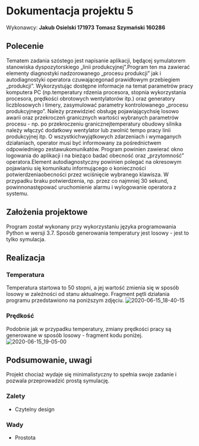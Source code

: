 ﻿
# Dokumentacja projektu 5

Wykonawcy:
**Jakub Osielski 171973**
**Tomasz Szymański 160286**


## Polecenie

Tematem zadania szóstego jest napisanie aplikacji, będącej symulatorem stanowiska dyspozytorskiego „linii produkcyjnej”.Program ten ma zawierać elementy diagnostyki nadzorowanego „procesu produkcji” jak i  autodiagnostyki operatora czuwającegonad prawidłowym przebiegiem „produkcji”. Wykorzystując dostępne informacje na temat parametrów pracy komputera PC (np.temperatury rdzenia procesora, stopnia wykorzystania procesora, prędkości obrotowych wentylatorów itp.) oraz generatory liczblosowych i timery, zasymulować parametry kontrolowanego „procesu produkcyjnego”. Należy przewidzieć obsługę pojawiającychsię losowo awarii oraz przekroczeń granicznych  wartości wybranych parametrów procesu   - np. po przekroczeniu granicznejtemperatury obudowy silnika należy włączyć dodatkowy wentylator lub zwolnić tempo pracy linii produkcyjnej itp. O wszystkichwyjątkowych zdarzeniach i wymaganych działaniach, operator musi być informowany za pośrednictwem odpowiedniego zestawukomunikatów. Program powinien zawierać okno logowania do aplikacji i na bieżąco badać obecność oraz „przytomność” operatora.Element autodiagnostyczny powinien polegać na okresowym pojawianiu się komunikatu informującego o konieczności potwierdzeniaobecności przez wciśnięcie wybranego klawisza. W przypadku  braku potwierdzenia, np. przez co najmniej 30 sekund, powinnonastępować uruchomienie alarmu i wylogowanie operatora z systemu.
## Założenia projektowe

Program został wykonany przy wykorzystaniu języka programowania Python w wersji 3.7. Sposób generowania temperatury jest losowy - jest to tylko symulacja. 
## Realizacja


### Temperatura

Temperatura startowa to 50 stopni, a jej wartość zmienia się w sposób losowy w zależności od stanu aktualnego. Fragment pętli działania programu przedstawiono na poniższym zdjęciu.
![2020-06-15_18-40-15](2020-06-15_18-40-15.png)
### Prędkość
Podobnie jak w przypadku temperatury, zmiany prędkości pracy są generowane w sposób losowy - fragment kodu poniżej.
![2020-06-15_19-05-00](2020-06-15_19-05-00.png)


## Podsumowanie, uwagi
Projekt chociaż wydaje się minimalistyczny to spełnia swoje zadanie i pozwala przeprowadzić prostą symulację. 


### Zalety
- Czytelny design

### Wady
- Prostota
